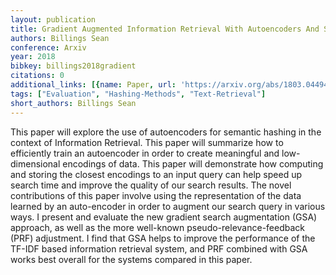 ```yaml
---
layout: publication
title: Gradient Augmented Information Retrieval With Autoencoders And Semantic Hashing
authors: Billings Sean
conference: Arxiv
year: 2018
bibkey: billings2018gradient
citations: 0
additional_links: [{name: Paper, url: 'https://arxiv.org/abs/1803.04494'}]
tags: ["Evaluation", "Hashing-Methods", "Text-Retrieval"]
short_authors: Billings Sean
---
```

This paper will explore the use of autoencoders for semantic hashing in the
context of Information Retrieval. This paper will summarize how to efficiently
train an autoencoder in order to create meaningful and low-dimensional
encodings of data. This paper will demonstrate how computing and storing the
closest encodings to an input query can help speed up search time and improve
the quality of our search results. The novel contributions of this paper
involve using the representation of the data learned by an auto-encoder in
order to augment our search query in various ways. I present and evaluate the
new gradient search augmentation (GSA) approach, as well as the more well-known
pseudo-relevance-feedback (PRF) adjustment. I find that GSA helps to improve
the performance of the TF-IDF based information retrieval system, and PRF
combined with GSA works best overall for the systems compared in this paper.